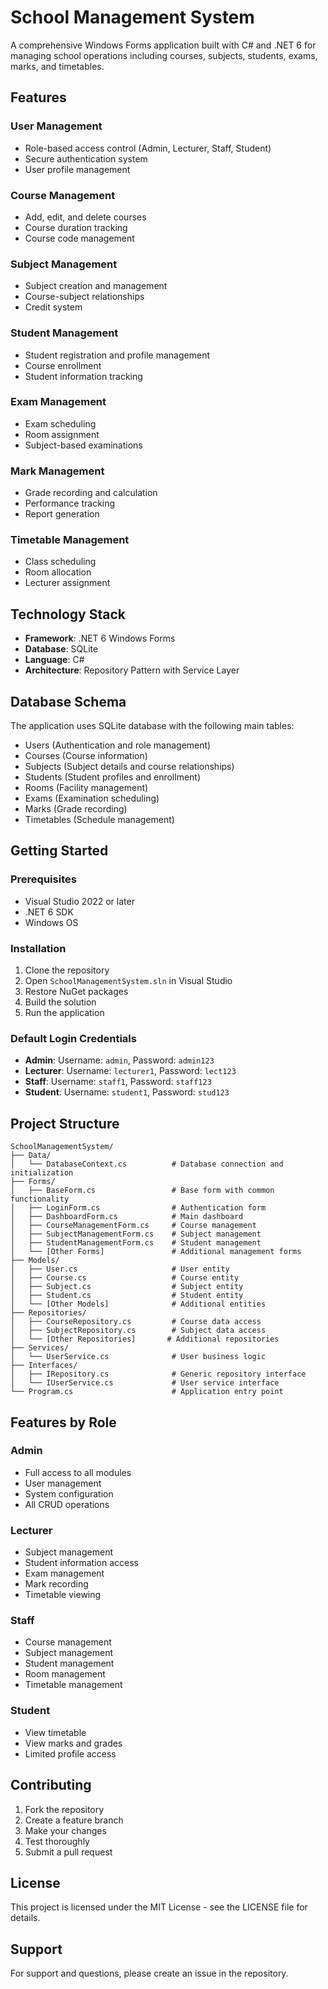 # School Management System

A comprehensive Windows Forms application built with C# and .NET 6 for managing school operations including courses, subjects, students, exams, marks, and timetables.

## Features

### User Management
- Role-based access control (Admin, Lecturer, Staff, Student)
- Secure authentication system
- User profile management

### Course Management
- Add, edit, and delete courses
- Course duration tracking
- Course code management

### Subject Management
- Subject creation and management
- Course-subject relationships
- Credit system

### Student Management
- Student registration and profile management
- Course enrollment
- Student information tracking

### Exam Management
- Exam scheduling
- Room assignment
- Subject-based examinations

### Mark Management
- Grade recording and calculation
- Performance tracking
- Report generation

### Timetable Management
- Class scheduling
- Room allocation
- Lecturer assignment

## Technology Stack

- **Framework**: .NET 6 Windows Forms
- **Database**: SQLite
- **Language**: C#
- **Architecture**: Repository Pattern with Service Layer

## Database Schema

The application uses SQLite database with the following main tables:
- Users (Authentication and role management)
- Courses (Course information)
- Subjects (Subject details and course relationships)
- Students (Student profiles and enrollment)
- Rooms (Facility management)
- Exams (Examination scheduling)
- Marks (Grade recording)
- Timetables (Schedule management)

## Getting Started

### Prerequisites
- Visual Studio 2022 or later
- .NET 6 SDK
- Windows OS

### Installation
1. Clone the repository
2. Open `SchoolManagementSystem.sln` in Visual Studio
3. Restore NuGet packages
4. Build the solution
5. Run the application

### Default Login Credentials
- **Admin**: Username: `admin`, Password: `admin123`
- **Lecturer**: Username: `lecturer1`, Password: `lect123`
- **Staff**: Username: `staff1`, Password: `staff123`
- **Student**: Username: `student1`, Password: `stud123`

## Project Structure

```
SchoolManagementSystem/
├── Data/
│   └── DatabaseContext.cs          # Database connection and initialization
├── Forms/
│   ├── BaseForm.cs                 # Base form with common functionality
│   ├── LoginForm.cs                # Authentication form
│   ├── DashboardForm.cs            # Main dashboard
│   ├── CourseManagementForm.cs     # Course management
│   ├── SubjectManagementForm.cs    # Subject management
│   ├── StudentManagementForm.cs    # Student management
│   └── [Other Forms]               # Additional management forms
├── Models/
│   ├── User.cs                     # User entity
│   ├── Course.cs                   # Course entity
│   ├── Subject.cs                  # Subject entity
│   ├── Student.cs                  # Student entity
│   └── [Other Models]              # Additional entities
├── Repositories/
│   ├── CourseRepository.cs         # Course data access
│   ├── SubjectRepository.cs        # Subject data access
│   └── [Other Repositories]       # Additional repositories
├── Services/
│   └── UserService.cs              # User business logic
├── Interfaces/
│   ├── IRepository.cs              # Generic repository interface
│   └── IUserService.cs             # User service interface
└── Program.cs                      # Application entry point
```

## Features by Role

### Admin
- Full access to all modules
- User management
- System configuration
- All CRUD operations

### Lecturer
- Subject management
- Student information access
- Exam management
- Mark recording
- Timetable viewing

### Staff
- Course management
- Subject management
- Student management
- Room management
- Timetable management

### Student
- View timetable
- View marks and grades
- Limited profile access

## Contributing

1. Fork the repository
2. Create a feature branch
3. Make your changes
4. Test thoroughly
5. Submit a pull request

## License

This project is licensed under the MIT License - see the LICENSE file for details.

## Support

For support and questions, please create an issue in the repository.